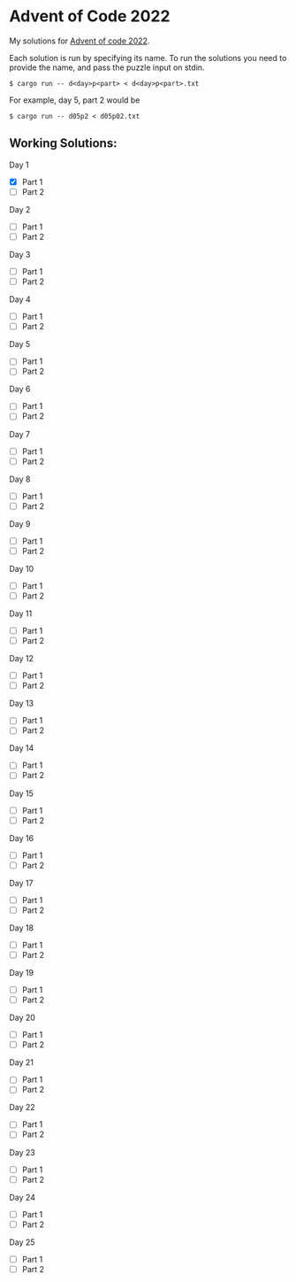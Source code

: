 Advent of Code 2022
===================

My solutions for [Advent of code 2022](https://adventofcode.com/2022/).

Each solution is run by specifying its name. To run the solutions you need to provide the name, and pass the puzzle
input on stdin.

```shell
$ cargo run -- d<day>p<part> < d<day>p<part>.txt
```

For example, day 5, part 2 would be

```shell
$ cargo run -- d05p2 < d05p02.txt
```

Working Solutions:
------------------

Day 1
- [x] Part 1
- [ ] Part 2

Day 2
- [ ] Part 1
- [ ] Part 2

Day 3
- [ ] Part 1
- [ ] Part 2

Day 4
- [ ] Part 1
- [ ] Part 2

Day 5
- [ ] Part 1
- [ ] Part 2

Day 6
- [ ] Part 1
- [ ] Part 2

Day 7
- [ ] Part 1
- [ ] Part 2

Day 8
- [ ] Part 1
- [ ] Part 2

Day 9
- [ ] Part 1
- [ ] Part 2

Day 10
- [ ] Part 1
- [ ] Part 2

Day 11
- [ ] Part 1
- [ ] Part 2

Day 12
- [ ] Part 1
- [ ] Part 2

Day 13
- [ ] Part 1
- [ ] Part 2

Day 14
- [ ] Part 1
- [ ] Part 2

Day 15
- [ ] Part 1
- [ ] Part 2

Day 16
- [ ] Part 1
- [ ] Part 2

Day 17
- [ ] Part 1
- [ ] Part 2

Day 18
- [ ] Part 1
- [ ] Part 2

Day 19
- [ ] Part 1
- [ ] Part 2

Day 20
- [ ] Part 1
- [ ] Part 2

Day 21
- [ ] Part 1
- [ ] Part 2

Day 22
- [ ] Part 1
- [ ] Part 2

Day 23
- [ ] Part 1
- [ ] Part 2

Day 24
- [ ] Part 1
- [ ] Part 2

Day 25
- [ ] Part 1
- [ ] Part 2
